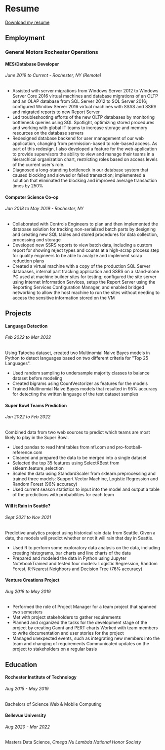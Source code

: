# Resume
[Download my resume](./assets/files/ICS_Resume_Mar2022.pdf)


## Employment
### General Motors Rochester Operations
#### MES/Database Developer
###### *June 2019 to Current* - *Rochester, NY (Remote)*
* Assisted with server migrations from Windows Server 2012 to Windows Server Core 2016 virtual machines and database migrations of an OLTP and an OLAP database from SQL Server 2012 to SQL Server 2016; configured Window Server 2016 virtual machines with SSAS and SSRS and migrated reports to new Report Server
* Led troubleshooting efforts of the new OLTP databases by monitoring bottleneck queries using SQL Spotlight, optimizing stored procedures and working with global IT teams to increase storage and memory resources on the database servers
* Redesigned database backend for user management of our web application, changing from permission-based to role-based access. As part of this redesign, I also developed a feature for the web application to provide supervisors the ability to view and manage their teams in a hierarchical organization chart, restricting roles based on access levels of the current user's role.
* Diagnosed a long-standing bottleneck in our database system that caused blocking and slowed or failed transaction; implemented a solution that eliminated the blocking and improved average transaction times by 250%

#### Computer Science Co-op 
###### *Jan 2018 to May 2019* - *Rochester, NY*
* Collaborated with Controls Engineers to plan and then implemented the database solution for tracking non-serialized batch parts by designing and creating new SQL tables and stored procedures for data collection, processing and storage
* Developed new SSRS reports to view batch data, including a custom report for showing reject types and counts at a high-scrap process step for quality engineers to be able to analyze and implement scrap reduction plans
* Created a virtual machine with a copy of the production SQL Server databases, internal part tracking application and SSRS on a stand-alone PC used at machine builder sites for testing; configured the site server using Internet Information Services, setup the Report Server using the Reporting Services Configuration Manager, and enabled bridged networking to allow the host machine to run the sites without needing to access the sensitive information stored on the VM

## Projects
#### Language Detection
###### *Feb 2022 to Mar 2022*
Using Tatoeba dataset, created two Multinomial Naive Bayes models in Python to detect languages based on two different criteria for "Top 25 Languages".
* Used random sampling to undersample majority classes to balance dataset before modeling
* Created bigrams using CountVectorizer as features for the models
* Trained Multinomial Naive Bayes models that resulted in 95% accuracy for detecting the written language of the test dataset samples

#### Super Bowl Teams Prediction 
###### *Jan 2022 to Feb 2022*
Combined data from two web sources to predict which teams are most likely to play in the Super Bowl.
* Used pandas to read html tables from nfl.com and pro-football-reference.com
* Cleaned and prepared the data to be merged into a single dataset
* Selected the top 35 features using SelectKBest from sklearn.feature_selection
* Scaled the data using StandardScaler from sklearn.preprocessing and trained three models: Support Vector Machine, Logistic Regression and Random Forest (96% accuracy)
* Used current season statistics to input into the model and output a table of the predictions with probabilities for each team

#### Will it Rain in Seattle?  
###### *Sept 2021 to Nov 2021*
Predictive analytics project using historical rain data from Seattle. Given a date, the models will predict whether or not it will rain that day in Seattle.
* Used R to perform some exploratory data analysis on the data, including creating histograms, bar charts and line charts of the data
* Prepared and modeled the data in Python using Jupyter NotebookTrained and tested four models: Logistic Regression, Random Forest, K-Nearest Neighbors and Decision Tree (76% accuracy)

#### Venture Creations Project 
###### *Aug 2018 to May 2019*
* Performed the role of Project Manager for a team project that spanned two semesters
* Met with project stakeholders to gather requirements
* Planned and organized the tasks for the development stage of the project by creating Gannt and PERT charts Worked with team members to write documentation and user stories for the project
* Managed unexpected events, such as integrating new members into the team and changing of requirements Communicated updates on the project to stakeholders on a regular basis

## Education
#### Rochester Institute of Technology 
###### *Aug 2015 - May 2019*
Bachelors of Science Web & Mobile Computing

#### Bellevue University
###### *Aug 2020 - Mar 2022*
Masters Data Science, *Omega Nu Lambda National Honor Society*
